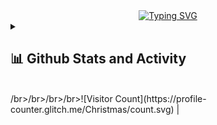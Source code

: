 <div align="center"><a href="https://github.com/naifxe"><img src="https://readme-typing-svg.demolab.com?font=Fira+Code&size=30&pause=1000&color=33F7F5&center=true&vCenter=true&width=435&lines=Hi+there+%F0%9F%91%8B+I+am+naifxe+;Welcome+to+my+Github" alt="Typing SVG" /></a></div>  

<details close> <summary><h2>📊 Github Stats and Activity</h2></br>/br>/br>/br>/br>![Visitor Count](https://profile-counter.glitch.me/Christmas/count.svg) |</summary>

  <h3>🔥 Streak Stats</h3>

  <!-- GitHub Readme Streak Stats - https://github.com/DenverCoder1/github-readme-streak-stats -->
  <p>
    <a href="https://github.com/naifxe">
      <img title="🔥 Get streak stats for your profile at git.io/streak-stats" alt="naifxe's streak" src="https://streak-stats.demolab.com/?user=naifxe&theme=monokai-metallian&hide_border=true"/>
    </a>
  </p>

  <h3>💻 GitHub Profile Stats</h3>


  <a href="https://github.com/naifxe"><img alt="DenverCoder1's Github Stats" src="https://denvercoder1-github-readme-stats.vercel.app/api/?username=naifxe&show_icons=true&include_all_commits=true&count_private=true&theme=react&hide_border=true&bg_color=1F222E&title_color=F85D7F&icon_color=F8D866" height="192px"/></a>
</details>
</details>





